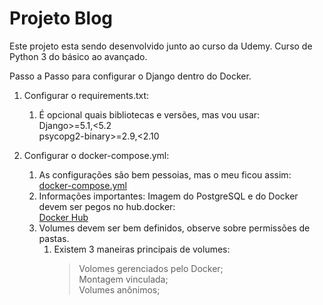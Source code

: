 # Projeto Blog

Este projeto esta sendo desenvolvido junto ao curso da Udemy.
Curso de Python 3 do básico ao avançado.

Passo a Passo para configurar o Django dentro do Docker.

1. Configurar o requirements.txt:
    1. É opcional quais bibliotecas e versões, mas vou usar:  
        Django>=5.1,<5.2  
        psycopg2-binary>=2.9,<2.10  

2. Configurar o docker-compose.yml:
    1. As configurações são bem pessoias, mas o meu ficou assim:
       [docker-compose.yml](https://github.com/TioZiio/Django-Blog/blob/main/docker-compose.yml)
    2. Informações importantes:
        Imagem do PostgreSQL e do Docker devem ser pegos no hub.docker:  
            [Docker Hub](https://hub.docker.com/)
    3. Volumes devem ser bem definidos, observe sobre permissões de pastas.  
        1. Existem 3 maneiras principais de volumes:  
            > Volomes gerenciados pelo Docker;  
            > Montagem vinculada;  
            > Volumes anônimos;  
